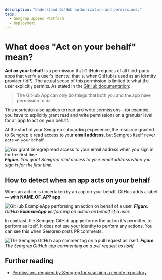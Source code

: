 ```yaml
---
description: "Understand GitHub authorization and permissions."
tags:
  - Semgrep AppSec Platform
  - Deployment
---
```


# What does "Act on your behalf" mean?

**Act on your behalf** is a permission that GitHub requires of all third-party apps that verify a user's identity, that is, when GitHub is used as an identity provider (IdP). The actual scope of this permission is limited to what the user explicitly permits. As stated in the [GitHub documentation](https://docs.github.com/en/apps/using-github-apps/authorizing-github-apps#about-github-apps-acting-on-your-behalf):

> The GitHub App can only do things that both you and the app have permission to do.

This restriction also applies to read and write permissions&mdash;for example, you have to explicitly grant read and write permissions on a granular level for an app to act on your behalf.

At the start of your Semgrep onboarding experience, the resource granted to Semgrep is read access to your **email address**, but Semgrep itself never acts on your behalf.

![You grant Semgrep read access to your email address when you sign in for the first time.](/img/new-onboarding.png#sm-width)
_**Figure**. You grant Semgrep read access to your email address when you sign in for the first time._

## How to detect when an app acts on your behalf

<!-- vale off -->
When an action is undertaken by an app on your behalf, GitHub adds a label **&mdash; with <span className="placeholder">NAME_OF_APP</span> app**.
<!-- vale on -->

![GitHub **ExampleApp** performing an action on behalf of a user.](/img/github-act-on-your-behalf.png)
_**Figure**. GitHub **ExampleApp** performing an action on behalf of a user._

In contrast, the Semgrep GitHub app performs the action it's permitted to perform as itself. It does not use your identity to perform any actions. You can see this when Semgrep posts PR comments:

![The Semgrep GitHub app commenting on a pull request as itself.](/img/semgrep-not-acting-on-your-behalf.png#md-width)
_**Figure**. The Semgrep GitHub app commenting on a pull request as itself._

## Further reading

- [Permissions required by Semgrep for scanning a remote repository](/deployment/checklist#appendices)
